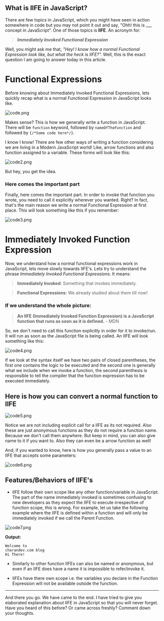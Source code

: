 ## What is IIFE in JavaScript?

There are few topics in JavaScript, which you might have seen in action somewhere in code but you may not point it out and say, "Ohh! this is  ___  concept in JavaScript". One of those topics is **IIFE**. An acronym for: 

> ***Immediately Invoked Functional Expression***

Well, you might ask me that, *"Hey! I know how a normal Functional Expression look like, but what the heck is IIFE?".* Well, this is the exact question I am going to answer today in this article.

#  Functional Expressions

Before knowing about Immediately Invoked Functional Expressions, lets quickly recap what is a normal Functional Expression in JavaScript looks like. 


![code.png](https://cdn.hashnode.com/res/hashnode/image/upload/v1643374039857/5YNQO9c9J.png)


Makes sense? This is how we generally write a function in JavaScript. There will be `function` keyword, followed by `nameOfTheFunction` and followed by `{/*Some code here*/}`.

I know I know! There are few other ways of writing a function considering we are living in a Modern JavaScript world! Like, arrow functions and also function assigned to a variable. These forms will look like this:


![code2.png](https://cdn.hashnode.com/res/hashnode/image/upload/v1643374630073/z5r3ETmjm.png)

But hey, you get the idea.

### Here comes the important part

Finally, here comes the important part. In order to invoke that function you wrote, you need to call it explicitly wherever you wanted. Right? In fact, that's the main reason we write a normal Functional Expression at first place. This will look something like this if you remember:


![code3.png](https://cdn.hashnode.com/res/hashnode/image/upload/v1643375906505/il-ofA6Jo.png)

# Immediately Invoked Function Expression

Now, we understand how a normal functional expressions work in JavaScript, lets move slowly towards IIFE's. Lets try to understand the  phrase *Immediately Invoked Functional Expressions*.  It means:

> **Immediately Invoked**: Something that invokes immediately.

> **Functional Expressions**: We already studied about them till now!

### If we understand the whole picture:


> **An IIFE (Immediately Invoked Function Expression) is a JavaScript function that runs as soon as it is defined.** - MDN

So, we don't need to call this function explicitly in order for it to invoke/run. It will run as soon as the JavaScript file is being called. An IIFE will look something like this:


![code4.png](https://cdn.hashnode.com/res/hashnode/image/upload/v1643379076424/61c3Hvkf4.png)

If we look at the syntax itself we have two pairs of closed parentheses, the first one contains the logic to be executed and the second one is generally what we include when we invoke a function, the second parenthesis is responsible to tell the compiler that the function expression has to be executed immediately. 

## Here is how you can convert a normal function to IIFE


![code5.png](https://cdn.hashnode.com/res/hashnode/image/upload/v1643380191762/1BztC2oVI.png)


Notice we are not including explicit call for a IIFE as its not required. Also these are just anonymous functions as they do not require a function name. Because we don't call them anywhere. But keep in mind, you can also give name to it if you want to. Also they can even be a arrow function as well!

And, if you wanted to know, here is how you generally pass a value to an IIFE that accepts some parameters:



![code6.png](https://cdn.hashnode.com/res/hashnode/image/upload/v1643380100544/Io1exkQLV.png)


## Features/Behaviors of IIFE's
- IIFE follow their own scope like any other function/variable in JavaScript. The part of the name immediately invoked is sometimes confusing to new developers as they expect the IIFE to execute irrespective of function scope, this is wrong. For example, let us take the following example where the IIFE is defined within a function and will only be immediately invoked if we call the Parent Function.

![code7.png](https://cdn.hashnode.com/res/hashnode/image/upload/v1643380474421/mFDm-8KvH.png)

**Output:**

```
Welcome to
charandev.com blog
Hi There!
```


- Similarly to other function IIFEs can also be named or anonymous, but even if an IIFE does have a name it is impossible to refer/invoke it.

- IIFEs have there own scope i.e. the variables you declare in the Function Expression will not be available outside the function.

----------------------------------------------------------------------------------

And there you go. We have came to the end. I have tried to give you elaborated explanation about IIFE in JavaScript so that you will never forget. Have you heard of this before? Or came across freshly? Comment down your thoughts.


